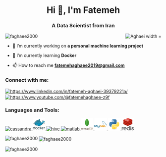 <h1 align="center">Hi 👋, I'm Fatemeh</h1>
<h3 align="center">A Data Scientist from Iran</h3>
<img align = "right" alt = "Aghaei width ="50" src = "https://media1.tenor.com/m/w3APLkMuTX0AAAAC/computer-work.gif"

<p align="left"> <img src="https://komarev.com/ghpvc/?username=faghaee2000&label=Profile%20views&color=0e75b6&style=flat" alt="faghaee2000" /> </p>

- 🔭 I’m currently working on **a personal machine learning project**

- 🌱 I’m currently learning **Docker**

- 📫 How to reach me **fatemehaghaee2019@gmail.com**

<h3 align="left">Connect with me:</h3>
<p align="left">
<a href="https://linkedin.com/in/https://www.linkedin.com/in/fatemeh-aghaei-39379221a/" target="blank"><img align="center" src="https://raw.githubusercontent.com/rahuldkjain/github-profile-readme-generator/master/src/images/icons/Social/linked-in-alt.svg" alt="https://www.linkedin.com/in/fatemeh-aghaei-39379221a/" height="30" width="40" /></a>
<a href="https://www.youtube.com/c/https://www.youtube.com/@fatemehaghaee-z9f" target="blank"><img align="center" src="https://raw.githubusercontent.com/rahuldkjain/github-profile-readme-generator/master/src/images/icons/Social/youtube.svg" alt="https://www.youtube.com/@fatemehaghaee-z9f" height="30" width="40" /></a>
</p>

<h3 align="left">Languages and Tools:</h3>
<p align="left"> <a href="https://cassandra.apache.org/" target="_blank" rel="noreferrer"> <img src="https://www.vectorlogo.zone/logos/apache_cassandra/apache_cassandra-icon.svg" alt="cassandra" width="40" height="40"/> </a> <a href="https://www.docker.com/" target="_blank" rel="noreferrer"> <img src="https://raw.githubusercontent.com/devicons/devicon/master/icons/docker/docker-original-wordmark.svg" alt="docker" width="40" height="40"/> </a> <a href="https://hive.apache.org/" target="_blank" rel="noreferrer"> <img src="https://www.vectorlogo.zone/logos/apache_hive/apache_hive-icon.svg" alt="hive" width="40" height="40"/> </a> <a href="https://www.mathworks.com/" target="_blank" rel="noreferrer"> <img src="https://upload.wikimedia.org/wikipedia/commons/2/21/Matlab_Logo.png" alt="matlab" width="40" height="40"/> </a> <a href="https://www.mongodb.com/" target="_blank" rel="noreferrer"> <img src="https://raw.githubusercontent.com/devicons/devicon/master/icons/mongodb/mongodb-original-wordmark.svg" alt="mongodb" width="40" height="40"/> </a> <a href="https://www.mysql.com/" target="_blank" rel="noreferrer"> <img src="https://raw.githubusercontent.com/devicons/devicon/master/icons/mysql/mysql-original-wordmark.svg" alt="mysql" width="40" height="40"/> </a> <a href="https://www.python.org" target="_blank" rel="noreferrer"> <img src="https://raw.githubusercontent.com/devicons/devicon/master/icons/python/python-original.svg" alt="python" width="40" height="40"/> </a> <a href="https://redis.io" target="_blank" rel="noreferrer"> <img src="https://raw.githubusercontent.com/devicons/devicon/master/icons/redis/redis-original-wordmark.svg" alt="redis" width="40" height="40"/> </a> </p>

<p><img align="left" src="https://github-readme-stats.vercel.app/api/top-langs?username=faghaee2000&show_icons=true&locale=en&layout=compact" alt="faghaee2000" /></p>

<p>&nbsp;<img align="center" src="https://github-readme-stats.vercel.app/api?username=faghaee2000&show_icons=true&locale=en" alt="faghaee2000" /></p>

<p><img align="center" src="https://github-readme-streak-stats.herokuapp.com/?user=faghaee2000&" alt="faghaee2000" /></p>

